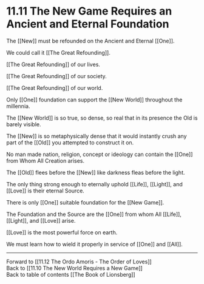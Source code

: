 # 11.11 The New Game Requires an Ancient and Eternal Foundation

The [[New]] must be refounded on the Ancient and Eternal [[One]]. 

We could call it [[The Great Refounding]]. 

[[The Great Refounding]] of our lives. 

[[The Great Refounding]] of our society. 

[[The Great Refounding]] of our world. 

Only [[One]] foundation can support the [[New World]] throughout the millennia.

The [[New World]] is so true, so dense, so real that in its presence the Old is barely visible. 

The [[New]] is so metaphysically dense that it would instantly crush any part of the [[Old]] you attempted to construct it on.

No man made nation, religion, concept or ideology can contain the [[One]] from Whom All Creation arises. 

The [[Old]] flees before the [[New]] like darkness fleas before the light. 

The only thing strong enough to eternally uphold [[Life]], [[Light]], and [[Love]] is their eternal Source.

There is only [[One]] suitable foundation for the [[New Game]].

The Foundation and the Source are the [[One]] from whom All [[Life]], [[Light]], and [[Love]] arise.

[[Love]] is the most powerful force on earth.

We must learn how to wield it properly in service of [[One]] and [[All]]. 

___

Forward to [[11.12 The Ordo Amoris - The Order of Loves]]  
Back to [[11.10 The New World Requires a New Game]]  
Back to table of contents [[The Book of Lionsberg]]  


